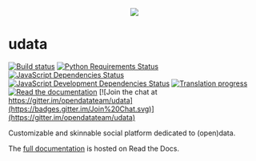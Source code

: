 <p align="center"><img src="https://i.imgur.com/rlRox1c.png"></p>

# udata

[![Build status](https://circleci.com/gh/opendatateam/udata.svg?style=shield)](https://circleci.com/gh/opendatateam/udata) [![Python Requirements Status](https://requires.io/github/opendatateam/udata/requirements.svg?branch=master)](https://requires.io/github/opendatateam/udata/requirements/?branch=master) [![JavaScript Dependencies Status](https://img.shields.io/david/opendatateam/udata/status.svg)](https://david-dm.org/opendatateam/udata) [![JavaScript Development Dependencies Status](https://david-dm.org/opendatateam/udata/dev-status.svg)](https://david-dm.org/opendatateam/udata?type=dev) [![Translation progress](https://d322cqt584bo4o.cloudfront.net/udata/localized.svg)](https://crowdin.com/project/udata) [![Read the documentation](https://readthedocs.org/projects/udata/badge/?version=latest)](https://udata.readthedocs.io/en/latest/) [![Join the chat at https://gitter.im/opendatateam/udata](https://badges.gitter.im/Join%20Chat.svg)](https://gitter.im/opendatateam/udata)

Customizable and skinnable social platform dedicated to (open)data.

The [full documentation](https://udata.readthedocs.io/en/latest/) is hosted on Read the Docs.